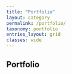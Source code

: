 ```yaml
---
title: "Portfolio"
layout: category
permalink: /portfolio/
taxonomy: portfolio
entries_layout: grid
classes: wide
---
```


## Portfolio